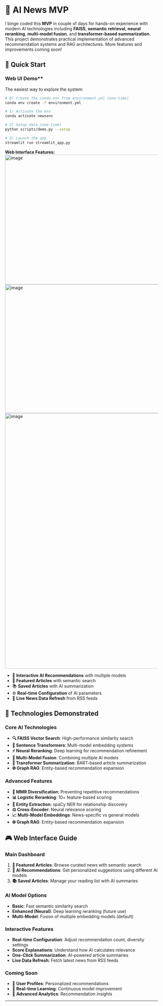 # 🚀 AI News MVP

I binge coded this **MVP** in couple of days for hands-on experience with modern AI technologies including **FAISS**, **semantic retrieval**, **neural reranking**, **multi-model fusion**, and **transformer-based summarization**. This project demonstrates practical implementation of advanced recommendation systems and RAG architectures. More features and improvements coming soon!

## 🎯 Quick Start

### Web UI Demo**

The easiest way to explore the system:

```bash
# 0) Create the conda env from environment.yml (one-time)
conda env create -f environment.yml      

# 1) Activate the env
conda activate newsenv                 

# 2) Setup data (one-time)
python scripts/demo.py --setup

# 3) Launch the app
streamlit run streamlit_app.py

```

**Web Interface Features:**
<img width="945" height="426" alt="image" src="https://github.com/user-attachments/assets/5ea9118c-172b-4744-8473-9ca48b0e3de2" />
<img width="945" height="422" alt="image" src="https://github.com/user-attachments/assets/69ffeb29-ba8f-4ca0-9982-4c07de3e26ab" />
<img width="1919" height="838" alt="image" src="https://github.com/user-attachments/assets/b975ccb7-2ce6-4ddd-a233-0c6ae303b870" />


- 🎯 **Interactive AI Recommendations** with multiple models
- 📰 **Featured Articles** with semantic search
- 📚 **Saved Articles** with AI summarization
- ⚙️ **Real-time Configuration** of AI parameters
- 🔄 **Live News Data Refresh** from RSS feeds


## 🧠 Technologies Demonstrated

### **Core AI Technologies**
- **🔍 FAISS Vector Search**: High-performance similarity search
- **🧠 Sentence Transformers**: Multi-model embedding systems
- **⚡ Neural Reranking**: Deep learning for recommendation refinement
- **🔄 Multi-Model Fusion**: Combining multiple AI models
- **📝 Transformer Summarization**: BART-based article summarization
- **🌐 Graph RAG**: Entity-based recommendation expansion

### **Advanced Features**
- **🎯 MMR Diversification**: Preventing repetitive recommendations
- **📊 Logistic Reranking**: 10+ feature-based scoring
- **🔗 Entity Extraction**: spaCy NER for relationship discovery
- **⚖️ Cross-Encoder**: Neural relevance scoring
- **📈 Multi-Model Embeddings**: News-specific vs general models
- **🌐 Graph RAG**: Entity-based recommendation expansion


## 🎮 Web Interface Guide

### **Main Dashboard**
1. **📰 Featured Articles**: Browse curated news with semantic search
2. **🎯 AI Recommendations**: Get personalized suggestions using different AI models
3. **📚 Saved Articles**: Manage your reading list with AI summaries

### **AI Model Options**
- **Basic**: Fast semantic similarity search
- **Enhanced (Neural)**: Deep learning reranking (future use)
- **Multi-Model**: Fusion of multiple embedding models (default)

### **Interactive Features**
- **Real-time Configuration**: Adjust recommendation count, diversity settings
- **Score Explanations**: Understand how AI calculates relevance
- **One-Click Summarization**: AI-powered article summaries
- **Live Data Refresh**: Fetch latest news from RSS feeds


### **Coming Soon**
- 🔮 **User Profiles**: Personalized recommendations
- 🔮 **Real-time Learning**: Continuous model improvement
- 🔮 **Advanced Analytics**: Recommendation insights



---
